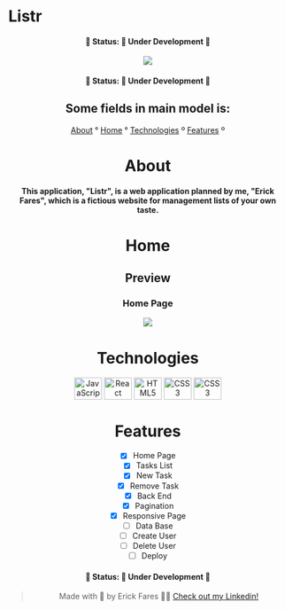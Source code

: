 # Listr

<h4 align="center">
  🚧 Status: 🚀 Under Development 🚧
</h4>

<div align="center">
    <img src="https://user-images.githubusercontent.com/79349878/167079204-7c35e6de-cd06-4d44-9559-8619b4791746.png">

<h4 align="center">
  🚧 Status: 🚀 Under Development 🚧
</h4>

## Some fields in main model is:

<p align="center">
  <a href="#about">About</a> °
  <a href="#home">Home</a> °
  <a href="#technologies">Technologies</a> º
  <a href="#features">Features</a> º
</p>

# About

#### This application, "Listr", is a web application planned by me, "Erick Fares", which is a fictious website for management lists of your own taste.

# Home

## Preview

### Home Page

<div align="center">
  <img src="https://user-images.githubusercontent.com/79349878/167080013-408ef5a2-8626-4462-b2f8-45f42df6682b.gif">
</div>

# Technologies

<div align="center">
  <img align="center" alt="JavaScript" height="40" width="50" src="https://cdn.jsdelivr.net/gh/devicons/devicon/icons/javascript/javascript-original.svg" />
  <img align="center" alt="React" height="40" width="50" src="https://cdn.jsdelivr.net/gh/devicons/devicon/icons/nodejs/nodejs-original.svg" />
  <img align="center" alt="HTML5" height="40" width="50" src="https://cdn.jsdelivr.net/gh/devicons/devicon/icons/html5/html5-plain-wordmark.svg"/>
  <img align="center" alt="CSS3" height="40" width="50" src="https://cdn.jsdelivr.net/gh/devicons/devicon/icons/css3/css3-plain-wordmark.svg"/>
  <img align="center" alt="CSS3" height="40" width="50" src="https://cdn.jsdelivr.net/gh/devicons/devicon/icons/bootstrap/bootstrap-original.svg" />
 </div>

# Features

- [x] Home Page
- [x] Tasks List
- [x] New Task
- [x] Remove Task
- [x] Back End
- [x] Pagination
- [x] Responsive Page
- [ ] Data Base
- [ ] Create User
- [ ] Delete User
- [ ] Deploy

<h4 align="center">
  🚧 Status: 🚀 Under Development 🚧
</h4>

> Made with 💜 by Erick Fares 👨‍💻 <a href="https://www.linkedin.com/in/erick-fares/" target="_blank">Check out my Linkedin!</a>
